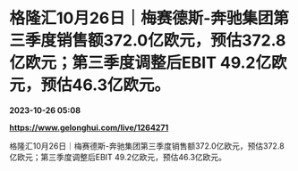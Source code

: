 # 格隆汇10月26日｜梅赛德斯-奔驰集团第三季度销售额372.0亿欧元，预估372.8亿欧元；第三季度调整后EBIT 49.2亿欧元，预估46.3亿欧元。

**2023-10-26 05:08**

**https://www.gelonghui.com/live/1264271**

格隆汇10月26日｜梅赛德斯-奔驰集团第三季度销售额372.0亿欧元，预估372.8亿欧元；第三季度调整后EBIT 49.2亿欧元，预估46.3亿欧元。